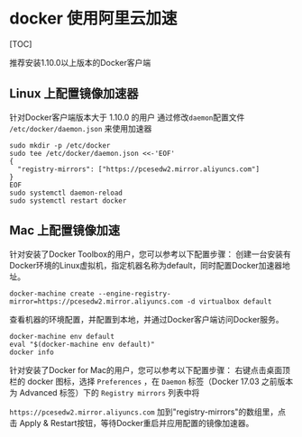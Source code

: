 # docker 使用阿里云加速

[TOC]

推荐安装1.10.0以上版本的Docker客户端

## Linux 上配置镜像加速器
针对Docker客户端版本大于 1.10.0 的用户
通过修改`daemon`配置文件 `/etc/docker/daemon.json` 来使用加速器
```
sudo mkdir -p /etc/docker
sudo tee /etc/docker/daemon.json <<-'EOF'
{
  "registry-mirrors": ["https://pcesedw2.mirror.aliyuncs.com"]
}
EOF
sudo systemctl daemon-reload
sudo systemctl restart docker
```

## Mac 上配置镜像加速
针对安装了Docker Toolbox的用户，您可以参考以下配置步骤：
创建一台安装有Docker环境的Linux虚拟机，指定机器名称为default，同时配置Docker加速器地址。
```
docker-machine create --engine-registry-mirror=https://pcesedw2.mirror.aliyuncs.com -d virtualbox default
```

查看机器的环境配置，并配置到本地，并通过Docker客户端访问Docker服务。
```
docker-machine env default
eval "$(docker-machine env default)"
docker info
```

针对安装了Docker for Mac的用户，您可以参考以下配置步骤：
右键点击桌面顶栏的 docker 图标，选择 `Preferences` ，在 `Daemon` 标签（Docker 17.03 之前版本为 Advanced 标签）下的 `Registry mirrors` 列表中将

`https://pcesedw2.mirror.aliyuncs.com` 加到"registry-mirrors"的数组里，点击 Apply & Restart按钮，等待Docker重启并应用配置的镜像加速器。
